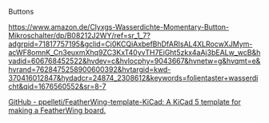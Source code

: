 Buttons

https://www.amazon.de/Clyxgs-Wasserdichte-Momentary-Button-Mikroschalter/dp/B08212J2WY/ref=sr_1_7?adgrpid=71817757195&gclid=Cj0KCQiAxbefBhDfARIsAL4XLRocwXJMym-acWF8omnK_Cn3euxmXhq9ZC3KxT40yvTH7EiGht5zkx4aAj3bEALw_wcB&hvadid=606768452522&hvdev=c&hvlocphy=9043667&hvnetw=g&hvqmt=e&hvrand=7628475258900600392&hvtargid=kwd-370416012847&hydadcr=24874_2308612&keywords=folientaster+wasserdicht&qid=1676560552&sr=8-7

[GitHub - ppelleti/FeatherWing-template-KiCad: A KiCad 5 template for making a FeatherWing board.](https://github.com/ppelleti/FeatherWing-template-KiCad)
